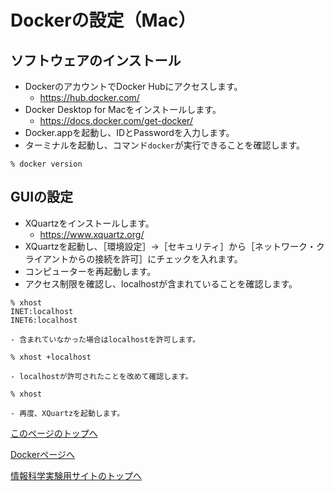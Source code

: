 # Dockerの設定（Mac）

## ソフトウェアのインストール
- DockerのアカウントでDocker Hubにアクセスします。
    - https://hub.docker.com/
- Docker Desktop for Macをインストールします。
    - https://docs.docker.com/get-docker/
- Docker.appを起動し、IDとPasswordを入力します。
- ターミナルを起動し、コマンド`docker`が実行できることを確認します。
```
% docker version
```

## GUIの設定
- XQuartzをインストールします。
    - https://www.xquartz.org/
- XQuartzを起動し、［環境設定］→［セキュリティ］から［ネットワーク・クライアントからの接続を許可］にチェックを入れます。
- コンピューターを再起動します。
- アクセス制限を確認し、localhostが含まれていることを確認します。
```
% xhost
INET:localhost
INET6:localhost
```
    - 含まれていなかった場合はlocalhostを許可します。
```
% xhost +localhost
```
    - localhostが許可されたことを改めて確認します。
```
% xhost
```
    - 再度、XQuartzを起動します。

[このページのトップへ](#)

[Dockerページへ](https://stl-apu.github.io/laboratory_experiments/docker)

[情報科学実験用サイトのトップへ](https://stl-apu.github.io/laboratory_experiments/)
